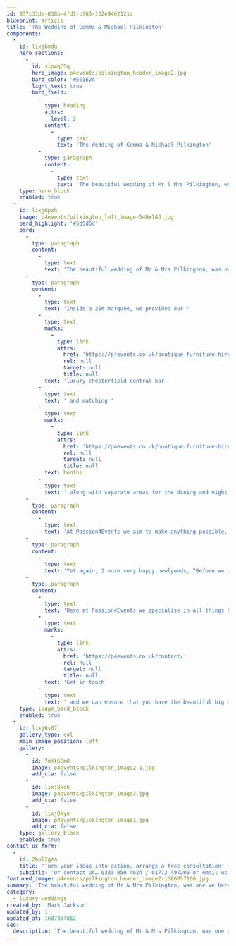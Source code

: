 ```yaml
---
id: 037c31de-038b-4fd1-bf65-162e9462121a
blueprint: article
title: 'The Wedding of Gemma & Michael Pilkington'
components:
  -
    id: lixj6mdg
    hero_sections:
      -
        id: sipwqCSq
        hero_image: p4events/pilkington_header_image2.jpg
        bard_color: '#E61E2A'
        light_text: true
        bard_field:
          -
            type: heading
            attrs:
              level: 2
            content:
              -
                type: text
                text: 'The Wedding of Gemma & Michael Pilkington'
          -
            type: paragraph
            content:
              -
                type: text
                text: 'The beautiful wedding of Mr & Mrs Pilkington, was one we here at Passion4Events will always remember, due to its unique location on the top of a quarry, although the views were stunning, the walk to the top is something we won’t forget in a hurry.'
    type: hero_block
    enabled: true
  -
    id: lixj6pzh
    image: p4events/pilkington_left_image-540x740.jpg
    bard_highlight: '#5d5d5d'
    bard:
      -
        type: paragraph
        content:
          -
            type: text
            text: 'The beautiful wedding of Mr & Mrs Pilkington, was one we here at Passion4Events will always remember, due to its unique location on the top of a quarry, although the views were stunning, the walk to the top is something we won’t forget in a hurry.'
      -
        type: paragraph
        content:
          -
            type: text
            text: 'Inside a 35m marquee, we provided our '
          -
            type: text
            marks:
              -
                type: link
                attrs:
                  href: 'https://p4events.co.uk/boutique-furniture-hire/bar-booth-layouts/central-cocktail-bar-layout/'
                  rel: null
                  target: null
                  title: null
            text: 'luxury chesterfield central bar'
          -
            type: text
            text: ' and matching '
          -
            type: text
            marks:
              -
                type: link
                attrs:
                  href: 'https://p4events.co.uk/boutique-furniture-hire/bar-booth-layouts/double-booth-unit/'
                  rel: null
                  target: null
                  title: null
            text: booths
          -
            type: text
            text: ' along with separate areas for the dining and night club. We then complemented all of this with a stunning mirrored gold dance floor, gold tables and gold plinths, which we created from an interest the bride had shown us on Pinterest.'
      -
        type: paragraph
        content:
          -
            type: text
            text: 'At Passion4Events we aim to make anything possible, so a gold themed wedding at the top of a quarry, with beautiful views was the aim, and that’s exactly what the couple received and more.'
      -
        type: paragraph
        content:
          -
            type: text
            text: 'Yet again, 2 more very happy newlyweds, “Before we depart for our honeymoon we just wanted to thank you for this weekend! You and Josie absolutely rocked! Nothing was too much trouble for you and we are truly grateful for that! The dance floor, bar etc. looked more amazing than I had imagined! Thank you again!!!”, Mr & Mrs Pilkington.'
      -
        type: paragraph
        content:
          -
            type: text
            text: 'Here at Passion4Events we specialise in all things bespoke, so if you have an idea, be it from Pinterest or a dream, we can make your wish a reality. '
          -
            type: text
            marks:
              -
                type: link
                attrs:
                  href: 'https://p4events.co.uk/contact/'
                  rel: null
                  target: null
                  title: null
            text: 'Get in touch'
          -
            type: text
            text: ' and we can ensure that you have the beautiful big day you deserve.'
    type: image_bard_block
    enabled: true
  -
    id: lixj6s67
    gallery_type: col
    main_image_position: left
    gallery:
      -
        id: 7mKt6CmO
        image: p4events/pilkington_image2-1.jpg
        add_cta: false
      -
        id: lixj8kd6
        image: p4events/pilkington_image3.jpg
        add_cta: false
      -
        id: lixj8kye
        image: p4events/pilkington_image1.jpg
        add_cta: false
    type: gallery_block
    enabled: true
contact_us_form:
  -
    id: 2bpl2gza
    title: 'Turn your ideas into action, arrange a free consultation'
    subtitle: 'Or contact us… 0333 050 4624 / 01772 497206 or email us: info@p4events.co.uk'
featured_image: p4events/pilkington_header_image2-1686857166.jpg
summary: 'The beautiful wedding of Mr & Mrs Pilkington, was one we here at Passion4Events will always remember, due to its unique location on the top of a quarry, although the views were stunning, the walk to the top is something we won’t forget in a hurry.'
category:
  - luxury-weddings
created_by: 'Mark Jackson'
updated_by: 1
updated_at: 1687364862
seo:
  description: 'The beautiful wedding of Mr & Mrs Pilkington, was one we here at Passion4Events will always remember, due to its unique location on the top of a quarry.'
---
```

